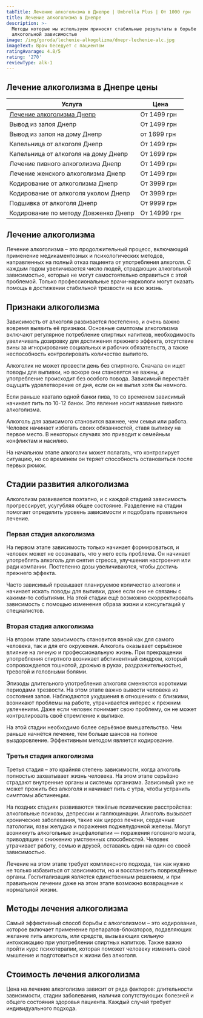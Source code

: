 ```yaml
---
tabTitle: Лечение алкоголизма в Днепре | Umbrella Plus | От 1000 грн
title: Лечение алкоголизма в Днепре
description: >-
  Методы которые мы используем приносят стабильные результаты в борьбе с
  алкогольной зависимостью
image: /img/goroda/lechenie-alkogolizma/dnepr-lechenie-alc.jpg
imageText: Врач беседует с пациентом
ratingAvarage: 4.8/5
rating: '270'
reviewType: alk-1
---
```


## Лечение алкоголизма в Днепре цены

| Услуга                                                  | Цена         |
| ------------------------------------------------------- | ------------ |
| [Лечение алкоголизма Днепр](lechenie-alkogolizma-dnepr) | От 1499 грн  |
| Вывод из запоя Днепр                                    | От 1499 грн  |
| Вывод из запоя на дому Днепр                            | от 1699 грн  |
| Капельница от алкоголя Днепр                            | От 1499 грн  |
| Капельница от алкоголя на дому Днепр                    | От 1699 грн  |
| Лечение пивного алкоголизма Днепр                       | От 1499 грн  |
| Лечение женского алкоголизма Днепр                      | От 1499 грн  |
| Кодирование от алкоголизма Днепр                        | От 3999 грн  |
| Кодирование от алкоголя уколом Днепр                    | От 3999 грн  |
| Подшивка от алкоголя Днепр                              | От 9999 грн  |
| Кодирование по методу Довженко Днепр                    | От 14999 грн |

## Лечение алкоголизма

Лечение алкоголизма – это продолжительный процесс, включающий применение медикаментозных и психологических методов, направленных на полный отказ пациента от употребления алкоголя. С каждым годом увеличивается число людей, страдающих алкогольной зависимостью, которые не могут самостоятельно справиться с этой проблемой. Только профессиональные врачи-наркологи могут оказать помощь в достижении стабильной трезвости на всю жизнь.

## Признаки алкоголизма

Зависимость от алкоголя развивается постепенно, и очень важно вовремя выявить её признаки. Основные симптомы алкоголизма включают регулярное потребление спиртных напитков, необходимость увеличивать дозировку для достижения прежнего эффекта, отсутствие вины за игнорирование социальных и рабочих обязательств, а также неспособность контролировать количество выпитого.

Алкоголик не может провести день без спиртного. Сначала он ищет поводы для выпивки, но вскоре они становятся не важны, и употребление происходит без особого повода. Зависимый перестаёт ощущать удовлетворение от дня, если он не выпил хотя бы немного.

Если раньше хватало одной банки пива, то со временем зависимый начинает пить по 10-12 банок. Это явление носит название пивного алкоголизма.

Алкоголь для зависимого становится важнее, чем семья или работа. Человек начинает избегать своих обязанностей, ставя выпивку на первое место. В некоторых случаях это приводит к семейным конфликтам и насилию.

На начальном этапе алкоголик может полагать, что контролирует ситуацию, но со временем он теряет способность остановиться после первых рюмок.

## Стадии развития алкоголизма

Алкоголизм развивается поэтапно, и с каждой стадией зависимость прогрессирует, усугубляя общее состояние. Разделение на стадии помогает определить уровень зависимости и подобрать правильное лечение.

### Первая стадия алкоголизма

На первом этапе зависимость только начинает формироваться, и человек может не осознавать, что у него есть проблема. Он начинает употреблять алкоголь для снятия стресса, улучшения настроения или ради компании. Постепенно дозы увеличиваются, чтобы достичь прежнего эффекта.

Часто зависимый превышает планируемое количество алкоголя и начинает искать поводы для выпивки, даже если они не связаны с какими-то событиями. На этой стадии ещё возможно скорректировать зависимость с помощью изменения образа жизни и консультаций у специалистов.

### Вторая стадия алкоголизма

На втором этапе зависимость становится явной как для самого человека, так и для его окружения. Алкоголь оказывает серьёзное влияние на личную и профессиональную жизнь. При прекращении употребления спиртного возникает абстинентный синдром, который сопровождается тошнотой, дрожью в руках, раздражительностью, тревогой и головными болями.

Эпизоды длительного употребления алкоголя сменяются короткими периодами трезвости. На этом этапе важно вывести человека из состояния запоя. Наблюдаются ухудшения в отношениях с близкими, возникают проблемы на работе, утрачивается интерес к прежним увлечениям. Даже если человек понимает свою проблему, он не может контролировать своё стремление к выпивке.

На этой стадии необходимо более серьёзное вмешательство. Чем раньше начнётся лечение, тем больше шансов на полное выздоровление. Эффективным методом является кодирование.

### Третья стадия алкоголизма

Третья стадия – это крайняя степень зависимости, когда алкоголь полностью захватывает жизнь человека. На этом этапе серьёзно страдают внутренние органы и системы организма. Зависимый уже не может прожить без алкоголя и начинает пить с утра, чтобы устранить симптомы абстиненции.

На поздних стадиях развиваются тяжёлые психические расстройства: алкогольные психозы, депрессии и галлюцинации. Алкоголь вызывает хронические заболевания, такие как цирроз печени, сердечные патологии, язвы желудка и поражения поджелудочной железы. Могут возникнуть алкогольные энцефалопатии — поражения головного мозга, приводящие к снижению умственных способностей. Человек утрачивает работу, семью и друзей, оставаясь один на один со своей зависимостью.

Лечение на этом этапе требует комплексного подхода, так как нужно не только избавиться от зависимости, но и восстановить повреждённые органы. Госпитализация является единственным решением, и при правильном лечении даже на этом этапе возможно возвращение к нормальной жизни.

## Методы лечения алкоголизма

Самый эффективный способ борьбы с алкоголизмом – это кодирование, которое включает применение препаратов-блокаторов, подавляющих желание пить алкоголь, или средств, вызывающих сильную интоксикацию при употреблении спиртных напитков. Также важно пройти курс психотерапии, которая поможет человеку изменить своё мышление и подготовиться к жизни без алкоголя.

## Стоимость лечения алкоголизма

Цена на лечение алкоголизма зависит от ряда факторов: длительности зависимости, стадии заболевания, наличия сопутствующих болезней и общего состояния здоровья пациента. Каждый случай требует индивидуального подхода.

